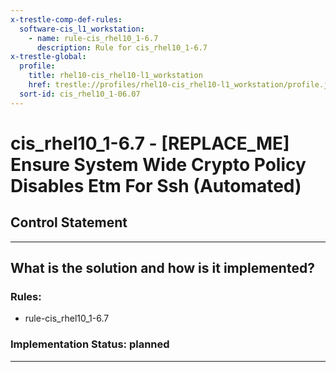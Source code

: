 ```yaml
---
x-trestle-comp-def-rules:
  software-cis_l1_workstation:
    - name: rule-cis_rhel10_1-6.7
      description: Rule for cis_rhel10_1-6.7
x-trestle-global:
  profile:
    title: rhel10-cis_rhel10-l1_workstation
    href: trestle://profiles/rhel10-cis_rhel10-l1_workstation/profile.json
  sort-id: cis_rhel10_1-06.07
---
```


# cis_rhel10_1-6.7 - \[REPLACE_ME\] Ensure System Wide Crypto Policy Disables Etm For Ssh (Automated)

## Control Statement

______________________________________________________________________

## What is the solution and how is it implemented?

<!-- For implementation status enter one of: implemented, partial, planned, alternative, not-applicable -->

<!-- Note that the list of rules under ### Rules: is read-only and changes will not be captured after assembly to JSON -->

<!-- Add control implementation description here for control: cis_rhel10_1-6.7 -->

### Rules:

  - rule-cis_rhel10_1-6.7

### Implementation Status: planned

______________________________________________________________________
